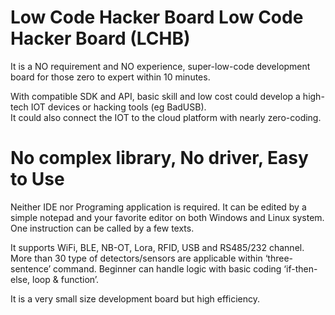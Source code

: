 Low Code Hacker Board Low Code Hacker Board (LCHB)
==================================================
It is a NO requirement and NO experience, super-low-code development board for those zero to expert within 10 minutes.

With compatible SDK and API, basic skill and low cost could develop a high-tech IOT devices or hacking tools (eg BadUSB).  
It could also connect the IOT to the cloud platform with nearly zero-coding. 

No complex library, No driver, Easy to Use
===========================================
Neither IDE nor Programing application is required.  It can be edited by a simple notepad and your favorite editor on both Windows and Linux system. One instruction can be called by a few texts.  

It supports WiFi, BLE, NB-OT, Lora, RFID, USB and RS485/232 channel.  More than 30 type of detectors/sensors are applicable within ‘three-sentence’ command.  Beginner can handle logic with basic coding ‘if-then-else, loop &amp; function’.  

It is a very small size development board but high efficiency.
